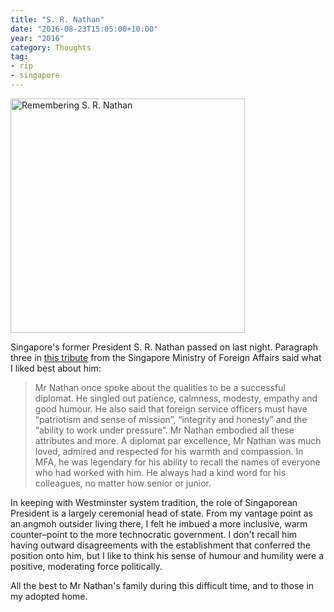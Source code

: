 ```yaml
---
title: "S. R. Nathan"
date: "2016-08-23T15:05:00+10:00"
year: "2016"
category: Thoughts
tag:
- rip
- singapore
---
```

<img src="https://rubenerd.com/files/2016/srnathan.jpg" srcset="https://rubenerd.com/files/2016/srnathan.jpg 1x, https://rubenerd.com/files/2016/srnathan@2x.jpg 2x" alt="Remembering S. R. Nathan" style="width:375px" /></p>

Singapore's former President S. R. Nathan passed on last night. Paragraph three in [this tribute] from the Singapore Ministry of Foreign Affairs said what I liked best about him:

> Mr Nathan once spoke about the qualities to be a successful diplomat.  He singled out patience, calmness, modesty, empathy and good humour. He also said that foreign service officers must have “patriotism and sense of mission”, “integrity and honesty” and the “ability to work under pressure”.  Mr Nathan embodied all these attributes and more.  A diplomat par excellence, Mr Nathan was much loved, admired and respected for his warmth and compassion.  In MFA, he was legendary for his ability to recall the names of everyone who had worked with him.  He always had a kind word for his colleagues, no matter how senior or junior.

In keeping with Westminster system tradition, the role of Singaporean President is a largely ceremonial head of state. From my vantage point as an angmoh outsider living there, I felt he imbued a more inclusive, warm counter–point to the more technocratic government. I don't recall him having outward disagreements with the establishment that conferred the position onto him, but I like to think his sense of humour and humility were a positive, moderating force politically.

All the best to Mr Nathan's family during this difficult time, and to those in my adopted home.

[this tribute]: https://www.mfa.gov.sg/content/mfa/media_centre/press_room/if/2016/201608/tribute_SRNathan.html

